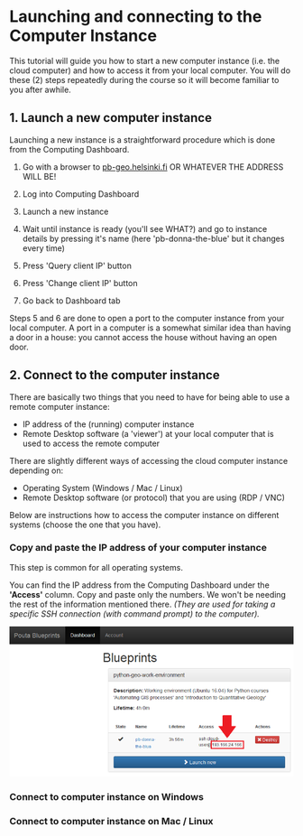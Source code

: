 # Launching and connecting to the Computer Instance

This tutorial will guide you how to start a new computer instance (i.e. the cloud computer) and how to access it from your local computer.
You will do these (2) steps repeatedly during the course so it will become familiar to you after awhile. 
 
## 1. Launch a new computer instance

Launching a new instance is a straightforward procedure which is done from the Computing Dashboard. 

 1. Go with a browser to [pb-geo.helsinki.fi](pb-geo.helsinki.fi) OR WHATEVER THE ADDRESS WILL BE!
 
 2. Log into Computing Dashboard
 
 3. Launch a new instance
 
 4. Wait until instance is ready (you'll see WHAT?) and 
 go to instance details by pressing it's name 
 (here 'pb-donna-the-blue' but it changes every time)
  
 5. Press 'Query client IP' button
 
 6. Press 'Change client IP' button
 
 7. Go back to Dashboard tab
  
Steps 5 and 6 are done to open a port to the computer instance from your local computer. A port in a computer is a somewhat similar idea than 
having a door in a house: you cannot access the house without having an open door.  
 
## 2. Connect to the computer instance

There are basically two things that you need to have for being able to use a remote computer instance: 
 
 - IP address of the (running) computer instance
 - Remote Desktop software (a 'viewer') at your local computer that is used to access the remote computer

There are slightly different ways of accessing the cloud computer instance depending on:
 
 - Operating System (Windows / Mac / Linux)
 - Remote Desktop software (or protocol) that you are using (RDP / VNC)
 
Below are instructions how to access the computer instance on different systems (choose the one that you have). 

### Copy and paste the IP address of your computer instance

This step is common for all operating systems.
 
You can find the IP address from the Computing Dashboard under the **'Access'** column. Copy and paste only the numbers. 
We won't be needing the rest of the information mentioned there. *(They are used for taking a specific SSH connection (with command prompt) to the computer).*   

 ![Copy IP address of the computer instance](img/13_copy_access_IP_address.PNG)

### Connect to computer instance on Windows



### Connect to computer instance on Mac / Linux
  
